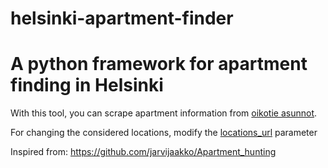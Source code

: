 # helsinki-apartment-finder

# A python framework for apartment finding in Helsinki

With this tool, you can scrape apartment information from [oikotie asunnot](https://asunnot.oikotie.fi/).

For changing the considered locations, modify the [locations_url](https://github.com/doruirimescu/helsinki-apartment-finder/blob/8efa101e6b135a926ac184956de5c76dbc4bdcc7/parameters.py#L24) parameter

Inspired from: https://github.com/jarvijaakko/Apartment_hunting
